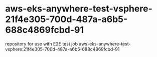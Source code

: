 # aws-eks-anywhere-test-vsphere-21f4e305-700d-487a-a6b5-688c4869fcbd-91
repository for use with E2E test job aws-eks-anywhere-test-vsphere:21f4e305-700d-487a-a6b5-688c4869fcbd-91
